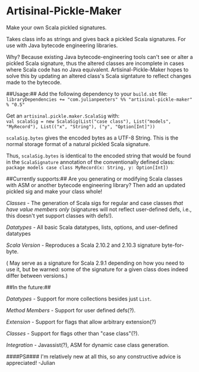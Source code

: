 Artisinal-Pickle-Maker
======================

Make your own Scala pickled signatures. 

Takes class info as strings and gives back a pickled Scala signatures. For use with Java bytecode engineering libraries. 

Why? Because existing Java bytecode-engineering tools can't see or alter a pickled Scala signature, thus the altered classes are incomplete in cases where Scala code has no Java equivalent. Artisinal-Pickle-Maker hopes to solve this by updating an altered class's Scala signtature to reflect changes made to the bytecode.

##Usage:##
Add the following dependency to your `build.sbt` file:
`libraryDependencies += "com.julianpeeters" %% "artisinal-pickle-maker" % "0.5"`

Get an `artisinal.pickle.maker.ScalaSig` with:  
`val scalaSig = new ScalaSig(List("case class"), List("models", "MyRecord"), List(("x", "String"), ("y", "Option[Int]"))`

`scalaSig.bytes` gives the encoded bytes as a UTF-8 String. This is the normal storage format of a natural pickled Scala signature.

Thus, `scalaSig.bytes` is identical to the encoded string that would be found in the `ScalaSignature` annotation of the conventionally defined class:
        `package models
        case class MyRecord(x: String, y: Option[Int])`

##Currently supports:##
  Are you generating or modifying Scala classes with ASM or another bytecode engineering library? Then add an updated pickled sig and make your class whole!

  _Classes_ - The generation of Scala sigs for regular and case classes *that have value members only* (signatures will not reflect user-defined defs, i.e., this doesn't yet support classes with defs!).

  _Datatypes_ - All basic Scala datatypes, lists, options, and user-defined datatypes

  _Scala Version_ - Reproduces a Scala 2.10.2 and 2.10.3 signature byte-for-byte.

( May serve as a signature for Scala 2.9.1 depending on how you need to use it, but be warned: some of the signature for a given class does indeed differ between versions.)

##In the future:##

  _Datatypes_ - Support for more collections besides just `List`.

  _Method Members_ - Support for user defined defs(?).

  _Extension_ - Support for flags that allow arbitrary extension(?)

  _Classes_ - Support for flags other than "case class"(?).

  _Integration_ - Javassist(?), ASM for dynamic case class generation.


####PS#### I'm relatively new at all this, so any constructive advice is appreciated!
-Julian
